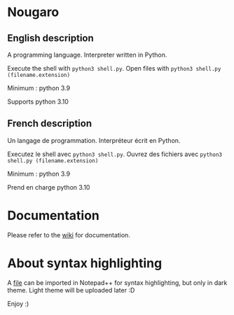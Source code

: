# Nougaro
## English description
 A programming language. Interpreter written in Python.
 
Execute the shell with `python3 shell.py`. Open files with `python3 shell.py (filename.extension)`
 
 Minimum : python 3.9
 
 Supports python 3.10

## French description
 Un langage de programmation. Interpréteur écrit en Python.
 
 Executez le shell avec `python3 shell.py`. Ouvrez des fichiers avec `python3 shell.py (filename.extension)`
 
 Minimum : python 3.9
 
 Prend en charge python 3.10

# Documentation
 Please refer to the [wiki](https://github.com/jd-develop/nougaro/wiki/) for documentation.

# About syntax highlighting
 A [file](highlight%20theme%20for%20NPP.xml) can be imported in Notepad++ for syntax highlighting, but only in dark theme.
 Light theme will be uploaded later :D

Enjoy :)
